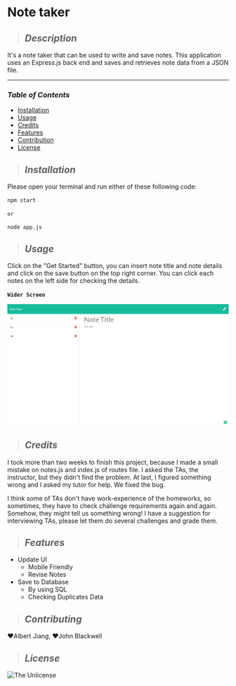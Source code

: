# **Note taker**

>## **_Description_**

It's a note taker that can be used to write and save notes. This application uses an Express.js back end and saves and retrieves note data from a JSON file.

---
### **_Table of Contents_**

* [Installation](#installation)
* [Usage](#usage)
* [Credits](#credits)
* [Features](#features)
* [Contribution](#contribution)
* [License](#license)

>## **_Installation_**
Please open your terminal and run either of these following code:
```
npm start
```
`or`
```
node app.js
```


>## **_Usage_**

Click on the "Get Started" button, you can insert note title and note details and click on the save button on the top right corner. You can click each notes on the left side for checking the details.

**`Wider Screen`**

<img src="./public/assets/images/Note-Taker.png" width="1000">


>## **_Credits_**
I took more than two weeks to finish this project, because I made a small mistake on notes.js and index.js of routes file. I asked the TAs, the instructor, but they didn't find the problem. At last, I figured something wrong and I asked my tutor for help. We fixed the bug.

I think some of TAs don't have work-experience of the homeworks, so sometimes, they have to check challenge requirements again and again. Somehow, they might tell us something wrong! I have a suggestion for interviewing TAs, please let them do several challenges and grade them. 


>## **_Features_**
- Update UI
    - Mobile Friendly
    - Revise Notes
- Save to Database
    - By using SQL
    - Checking Duplicates Data

>## **_Contributing_**

❤️Albert Jiang, ❤️John Blackwell

>## **_License_**

![The Unlicense](https://img.shields.io/badge/license-The%20Unlicense-green.svg)





